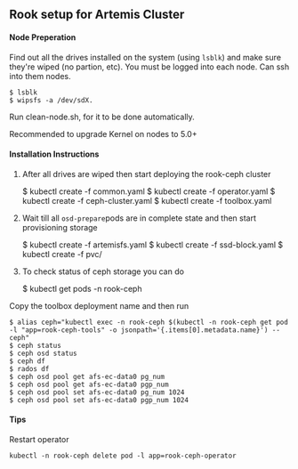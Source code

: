 ## Rook setup for Artemis Cluster

#### Node Preperation


Find out all the drives installed on the system (using `lsblk`) and make sure they're wiped (no partion, etc). You must be logged into each node. Can ssh into them nodes.

    $ lsblk
    $ wipsfs -a /dev/sdX.

Run clean-node.sh, for it to be done automatically.

Recommended to upgrade Kernel on nodes to 5.0+

#### Installation Instructions

1. After all drives are wiped then start deploying the rook-ceph cluster


    $ kubectl create -f common.yaml
    $ kubectl create -f operator.yaml
    $ kubectl create -f ceph-cluster.yaml
    $ kubectl create -f toolbox.yaml

2. Wait till all `osd-prepare`pods are in complete state and then start provisioning storage


    $ kubectl create -f artemisfs.yaml
    $ kubectl create -f ssd-block.yaml
    $ kubectl create -f pvc/

3. To check status of ceph storage you can do

    $ kubectl get pods -n rook-ceph

Copy the toolbox deployment name and then run

    $ alias ceph="kubectl exec -n rook-ceph $(kubectl -n rook-ceph get pod -l "app=rook-ceph-tools" -o jsonpath='{.items[0].metadata.name}') -- ceph"
    $ ceph status
    $ ceph osd status
    $ ceph df
    $ rados df
    $ ceph osd pool get afs-ec-data0 pg_num
    $ ceph osd pool get afs-ec-data0 pgp_num
    $ ceph osd pool set afs-ec-data0 pg_num 1024
    $ ceph osd pool set afs-ec-data0 pgp_num 1024

#### Tips

Restart operator


    kubectl -n rook-ceph delete pod -l app=rook-ceph-operator
